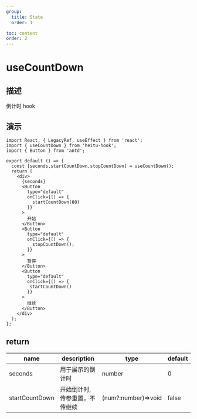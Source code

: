 ```yaml
---
group:
  title: State
  order: 1

toc: content
order: 2
---
```


# useCountDown

## 描述

倒计时 hook

## 演示


```tsx
import React, { LegacyRef, useEffect } from 'react';
import { useCountDown } from 'heitu-hook';
import { Button } from 'antd';

export default () => {
  const [seconds,startCountDown,stopCountDown] = useCountDown();
  return (
    <div>
      {seconds}
      <Button
        type="default"
        onClick={() => {
          startCountDown(60)
        }}
      >
        开始
      </Button>
      <Button
        type="default"
        onClick={() => {
          stopCountDown();
        }}
      >
        暂停
      </Button>
      <Button
        type="default"
        onClick={() => {
         startCountDown()
        }}
      >
        继续
      </Button>
    </div>
  );
};
```



## return

| name    | description      | type    | default |
| ------- | ---------------- | ------- | ------- |
| seconds | 用于展示的倒计时 | number  | 0       |
| startCountDown  | 开始倒计时,传参重置，不传继续 | (num?:number)=>void | false   |
